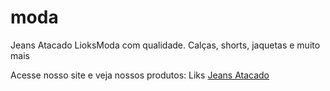 # moda
Jeans Atacado LioksModa com qualidade. Calças, shorts, jaquetas e muito mais

Acesse nosso site e veja nossos produtos:
Liks <a href=http://liksjeans.com.br/ class="tab header-title" title=liks>
Jeans Atacado
</a>
